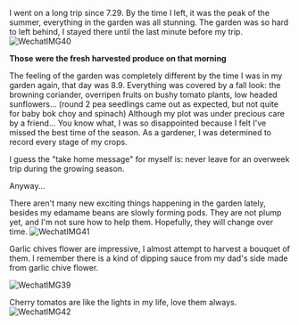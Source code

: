 I went on a long trip since 7.29. By the time I left, it was the peak of the summer, everything in the garden was all stunning. The garden was so hard to left behind, I stayed there until the last minute before my trip. 
![WechatIMG40](https://user-images.githubusercontent.com/79727789/130333401-16fc9c6e-60ca-4a53-8f75-ca8b173ac5b0.jpeg)

**Those were the fresh harvested produce on that morning**

The feeling of the garden was completely different by the time I was in my garden again, that day was 8.9. Everything was covered by a fall look: the browning coriander, overripen fruits on bushy tomato plants, low headed sunflowers... (round 2 pea seedlings came out as expected, but not quite for baby bok choy and spinach) 
Although my plot was under precious care by a friend... You know what, I was so disappointed because I felt I've missed the best time of the season. 
As a gardener, I was determined to record every stage of my crops. 

I guess the "take home message" for myself is: never leave for an overweek trip during the growing season. 

Anyway...

There aren't many new exciting things happening in the garden lately, besides my edamame beans are slowly forming pods. They are not plump yet, and I'm not sure how to help them. Hopefully, they will change over time. 
![WechatIMG41](https://user-images.githubusercontent.com/79727789/130335661-43e84c67-9b6a-4cd4-a11b-909b6454ddb0.jpeg)


Garlic chives flower are impressive, I almost attempt to harvest a bouquet of them. I remember there is a kind of dipping sauce from my dad's side made from garlic chive flower. 

![WechatIMG39](https://user-images.githubusercontent.com/79727789/130335744-a638f3c8-9a63-4bbf-9b40-0506d2b09157.jpeg)

Cherry tomatos are like the lights in my life, love them always. 
![WechatIMG42](https://user-images.githubusercontent.com/79727789/130335763-a0213329-e49c-4d78-bd19-b644a475d66e.jpeg)


